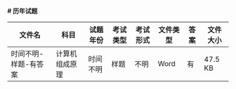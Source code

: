 **# 历年试题**

文件名|科目|试题年份|考试类型|考试形式|文件类型|答案|文件大小
---|---|---|---|---|---|---|---
时间不明-样题-有答案|计算机组成原理|时间不明|样题|不明|Word|有|47.5 KB

